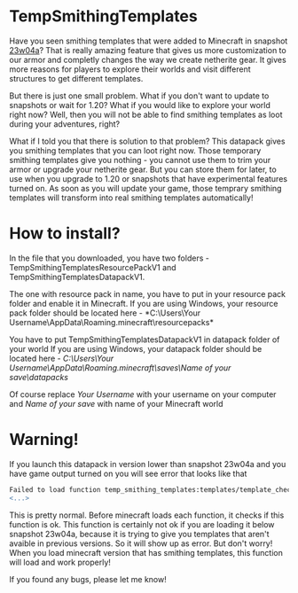 # TempSmithingTemplates

Have you seen smithing templates that were added to Minecraft in snapshot [23w04a](https://www.minecraft.net/en-us/article/minecraft-snapshot-23w04a)?
That is really amazing feature that gives us more customization to our armor and completly changes the way we create netherite gear.
It gives more reasons for players to explore their worlds and visit different structures to get different templates.

But there is just one small problem.
What if you don't want to update to snapshots or wait for 1.20? What if you would like to explore your world right now?
Well, then you will not be able to find smithing templates as loot during your adventures, right?

What if I told you that there is solution to that problem?
This datapack gives you smithing templates that you can loot right now.
Those temporary smithing templates give you nothing - you cannot use them to trim your armor or upgrade your netherite gear.
But you can store them for later, to use when you upgrade to 1.20 or snapshots that have experimental features turned on.
As soon as you will update your game, those temprary smithing templates will transform into real smithing templates automatically!

# How to install?
In the file that you downloaded, you have two folders - TempSmithingTemplatesResourcePackV1 and TempSmithingTemplatesDatapackV1.

The one with resource pack in name, you have to put in your resource pack folder and enable it in Minecraft.
If you are using Windows, your resource pack folder should be located here - *C:\Users\Your Username\AppData\Roaming\.minecraft\resourcepacks\*

You have to put TempSmithingTemplatesDatapackV1 in datapack folder of your world
If you are using Windows, your datapack folder should be located here - *C:\Users\Your Username\AppData\Roaming\.minecraft\saves\Name of your save\datapacks*

Of course replace *Your Username* with your username on your computer and *Name of your save* with name of your Minecraft world

# Warning!
If you launch this datapack in version lower than snapshot 23w04a and you have game output turned on you will see error that looks like that
```diff
Failed to load function temp_smithing_templates:templates/template_check
<...>
```

This is pretty normal. Before minecraft loads each function, it checks if this function is ok.
This function is certainly not ok if you are loading it below snapshot 23w04a, because it is trying to give you templates that aren't avaible in previous versions. So it will show up as error. But don't worry! When you load minecraft version that has smithing templates, this function will load and work properly!

If you found any bugs, please let me know!
